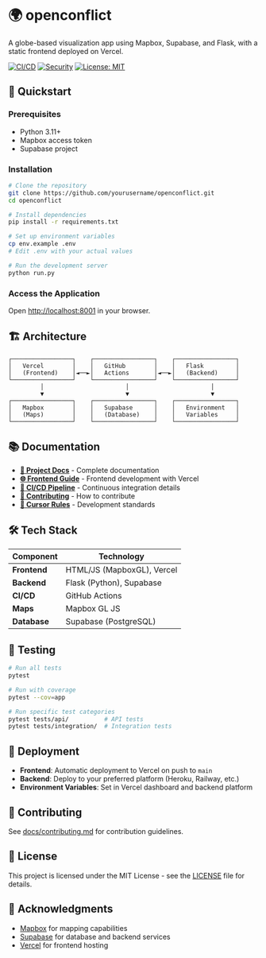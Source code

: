 # 🌍 openconflict

A globe-based visualization app using Mapbox, Supabase, and Flask, with a static frontend deployed on Vercel.

[![CI/CD](https://github.com/yourusername/openconflict/workflows/Backend%20API%20Tests/badge.svg)](https://github.com/yourusername/openconflict/actions)
[![Security](https://github.com/yourusername/openconflict/workflows/Security%20Scan/badge.svg)](https://github.com/yourusername/openconflict/actions)
[![License: MIT](https://img.shields.io/badge/License-MIT-yellow.svg)](https://opensource.org/licenses/MIT)

## 🚀 Quickstart

### Prerequisites
- Python 3.11+
- Mapbox access token
- Supabase project

### Installation
```bash
# Clone the repository
git clone https://github.com/yourusername/openconflict.git
cd openconflict

# Install dependencies
pip install -r requirements.txt

# Set up environment variables
cp env.example .env
# Edit .env with your actual values

# Run the development server
python run.py
```

### Access the Application
Open [http://localhost:8001](http://localhost:8001) in your browser.

## 🏗️ Architecture

```
┌─────────────────┐    ┌─────────────────┐    ┌─────────────────┐
│   Vercel        │    │   GitHub        │    │   Flask         │
│   (Frontend)    │◄──►│   Actions       │◄──►│   (Backend)     │
└─────────────────┘    └─────────────────┘    └─────────────────┘
         │                       │                       │
         ▼                       ▼                       ▼
┌─────────────────┐    ┌─────────────────┐    ┌─────────────────┐
│   Mapbox        │    │   Supabase      │    │   Environment   │
│   (Maps)        │    │   (Database)    │    │   Variables     │
└─────────────────┘    └─────────────────┘    └─────────────────┘
```

## 📚 Documentation

- **[📖 Project Docs](docs/README.md)** - Complete documentation
- **[🌐 Frontend Guide](docs/frontend.md)** - Frontend development with Vercel
- **[🔄 CI/CD Pipeline](docs/ci_cd.md)** - Continuous integration details
- **[👥 Contributing](docs/contributing.md)** - How to contribute
- **[📝 Cursor Rules](docs/cursor-rules.md)** - Development standards

## 🛠️ Tech Stack

| Component | Technology |
|-----------|------------|
| **Frontend** | HTML/JS (MapboxGL), Vercel |
| **Backend** | Flask (Python), Supabase |
| **CI/CD** | GitHub Actions |
| **Maps** | Mapbox GL JS |
| **Database** | Supabase (PostgreSQL) |

## 🧪 Testing

```bash
# Run all tests
pytest

# Run with coverage
pytest --cov=app

# Run specific test categories
pytest tests/api/          # API tests
pytest tests/integration/  # Integration tests
```

## 🚀 Deployment

- **Frontend**: Automatic deployment to Vercel on push to `main`
- **Backend**: Deploy to your preferred platform (Heroku, Railway, etc.)
- **Environment Variables**: Set in Vercel dashboard and backend platform

## 🤝 Contributing

See [docs/contributing.md](docs/contributing.md) for contribution guidelines.

## 📄 License

This project is licensed under the MIT License - see the [LICENSE](LICENSE) file for details.

## 🙏 Acknowledgments

- [Mapbox](https://www.mapbox.com/) for mapping capabilities
- [Supabase](https://supabase.com/) for database and backend services
- [Vercel](https://vercel.com/) for frontend hosting 